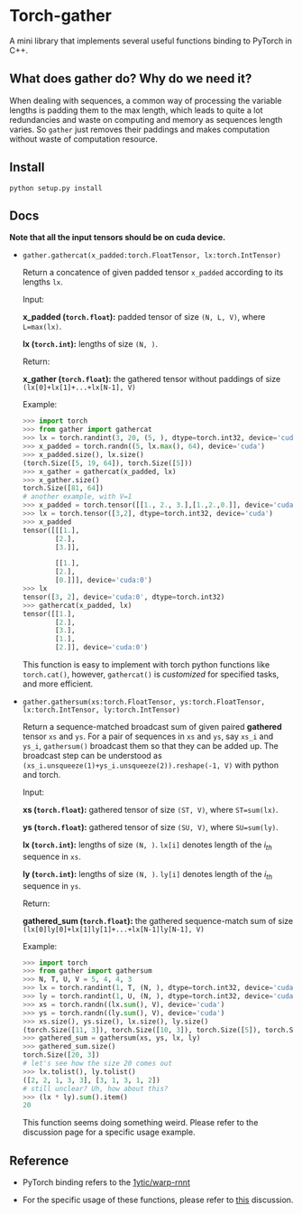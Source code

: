 # Torch-gather
A mini library that implements several useful functions binding to PyTorch in C++.

## What does gather do? Why do we need it?

When dealing with sequences, a common way of processing the variable lengths is padding them to the max length, which leads to quite a lot redundancies and waste on computing and memory as sequences length varies. So `gather` just removes their paddings and makes computation without waste of computation resource.

## Install

```shell
python setup.py install
```

## Docs

**Note that all the input tensors should be on cuda device.**

* `gather.gathercat(x_padded:torch.FloatTensor, lx:torch.IntTensor)`

    Return a concatence of given padded tensor `x_padded` according to its lengths `lx`. 

    Input:

    **x_padded (`torch.float`):** padded tensor of size `(N, L, V)`, where `L=max(lx)`. 

    **lx (`torch.int`):** lengths of size `(N, )`.

    Return:

    **x_gather (`torch.float`):** the gathered tensor without paddings of size `(lx[0]+lx[1]+...+lx[N-1], V)`

    Example:

    ```python
    >>> import torch
    >>> from gather import gathercat
    >>> lx = torch.randint(3, 20, (5, ), dtype=torch.int32, device='cuda')
    >>> x_padded = torch.randn((5, lx.max(), 64), device='cuda')
    >>> x_padded.size(), lx.size()
    (torch.Size([5, 19, 64]), torch.Size([5]))
    >>> x_gather = gathercat(x_padded, lx)
    >>> x_gather.size()
    torch.Size([81, 64])
    # another example, with V=1
    >>> x_padded = torch.tensor([[1., 2., 3.],[1.,2.,0.]], device='cuda').unsqueeze(2)
    >>> lx = torch.tensor([3,2], dtype=torch.int32, device='cuda')
    >>> x_padded
    tensor([[[1.],
            [2.],
            [3.]],

            [[1.],
            [2.],
            [0.]]], device='cuda:0')
    >>> lx
    tensor([3, 2], device='cuda:0', dtype=torch.int32)
    >>> gathercat(x_padded, lx)
    tensor([[1.],
            [2.],
            [3.],
            [1.],
            [2.]], device='cuda:0')
    ```

    This function is easy to implement with torch python functions like `torch.cat()`, however, `gathercat()` is *customized* for specified tasks, and more efficient.

* `gather.gathersum(xs:torch.FloatTensor, ys:torch.FloatTensor, lx:torch.IntTensor, ly:torch.IntTensor)`

    Return a sequence-matched broadcast sum of given paired **gathered** tensor `xs` and `ys`. For a pair of sequences in `xs` and `ys`, say `xs_i` and `ys_i`, `gathersum()` broadcast them so that they can be added up. The broadcast step can be understood as `(xs_i.unsqueeze(1)+ys_i.unsqueeze(2)).reshape(-1, V)` with python and torch.

    Input:

    **xs (`torch.float`):** gathered tensor of size `(ST, V)`, where `ST=sum(lx)`.

    **ys (`torch.float`):** gathered tensor of size `(SU, V)`, where `SU=sum(ly)`. 

    **lx (`torch.int`):** lengths of size `(N, )`. `lx[i]` denotes length of the $i_{th}$ sequence in `xs`.

    **ly (`torch.int`):** lengths of size `(N, )`. `ly[i]` denotes length of the $i_{th}$ sequence in `ys`.

    Return:

    **gathered_sum (`torch.float`):** the gathered sequence-match sum of size `(lx[0]ly[0]+lx[1]ly[1]+...+lx[N-1]ly[N-1], V)`

    Example:

    ```python
    >>> import torch
    >>> from gather import gathersum
    >>> N, T, U, V = 5, 4, 4, 3
    >>> lx = torch.randint(1, T, (N, ), dtype=torch.int32, device='cuda')
    >>> ly = torch.randint(1, U, (N, ), dtype=torch.int32, device='cuda')
    >>> xs = torch.randn((lx.sum(), V), device='cuda')
    >>> ys = torch.randn((ly.sum(), V), device='cuda')
    >>> xs.size(), ys.size(), lx.size(), ly.size()
    (torch.Size([11, 3]), torch.Size([10, 3]), torch.Size([5]), torch.Size([5]))
    >>> gathered_sum = gathersum(xs, ys, lx, ly)
    >>> gathered_sum.size()
    torch.Size([20, 3])
    # let's see how the size 20 comes out
    >>> lx.tolist(), ly.tolist()
    ([2, 2, 1, 3, 3], [3, 1, 3, 1, 2])
    # still unclear? Uh, how about this?
    >>> (lx * ly).sum().item()
    20
    ```

    This function seems doing something weird. Please refer to the discussion page for a specific usage example.


## Reference

* PyTorch binding refers to the [1ytic/warp-rnnt](https://github.com/1ytic/warp-rnnt)

* For the specific usage of these functions, please refer to [this](https://github.com/1ytic/warp-rnnt/pull/26#issuecomment-914103575) discussion.
